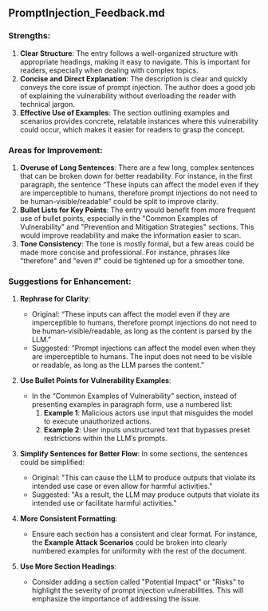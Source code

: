 
## **PromptInjection_Feedback.md**

### **Strengths**:
1. **Clear Structure**: The entry follows a well-organized structure with appropriate headings, making it easy to navigate. This is important for readers, especially when dealing with complex topics.
2. **Concise and Direct Explanation**: The description is clear and quickly conveys the core issue of prompt injection. The author does a good job of explaining the vulnerability without overloading the reader with technical jargon.
3. **Effective Use of Examples**: The section outlining examples and scenarios provides concrete, relatable instances where this vulnerability could occur, which makes it easier for readers to grasp the concept.

### **Areas for Improvement**:

1. **Overuse of Long Sentences**: There are a few long, complex sentences that can be broken down for better readability. For instance, in the first paragraph, the sentence “These inputs can affect the model even if they are imperceptible to humans, therefore prompt injections do not need to be human-visible/readable” could be split to improve clarity.
2. **Bullet Lists for Key Points**: The entry would benefit from more frequent use of bullet points, especially in the "Common Examples of Vulnerability" and "Prevention and Mitigation Strategies" sections. This would improve readability and make the information easier to scan.
3. **Tone Consistency**: The tone is mostly formal, but a few areas could be made more concise and professional. For instance, phrases like "therefore" and "even if" could be tightened up for a smoother tone.

### **Suggestions for Enhancement**:

1. **Rephrase for Clarity**:
   - Original: “These inputs can affect the model even if they are imperceptible to humans, therefore prompt injections do not need to be human-visible/readable, as long as the content is parsed by the LLM.”
   - Suggested: “Prompt injections can affect the model even when they are imperceptible to humans. The input does not need to be visible or readable, as long as the LLM parses the content.”
   
2. **Use Bullet Points for Vulnerability Examples**: 
   - In the “Common Examples of Vulnerability” section, instead of presenting examples in paragraph form, use a numbered list:
     1. **Example 1**: Malicious actors use input that misguides the model to execute unauthorized actions.
     2. **Example 2**: User inputs unstructured text that bypasses preset restrictions within the LLM’s prompts.

3. **Simplify Sentences for Better Flow**: In some sections, the sentences could be simplified:
   - Original: "This can cause the LLM to produce outputs that violate its intended use case or even allow for harmful activities."
   - Suggested: "As a result, the LLM may produce outputs that violate its intended use or facilitate harmful activities."

4. **More Consistent Formatting**:
   - Ensure each section has a consistent and clear format. For instance, the **Example Attack Scenarios** could be broken into clearly numbered examples for uniformity with the rest of the document.

5. **Use More Section Headings**: 
   - Consider adding a section called "Potential Impact" or "Risks" to highlight the severity of prompt injection vulnerabilities. This will emphasize the importance of addressing the issue.
